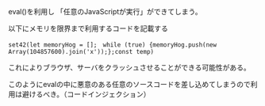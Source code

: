 eval()を利用し 「任意のJavaScriptが実行」ができてしまう。

以下にメモリを限界まで利用するコードを記載する

```
set42(let memoryHog = [];　while (true) {memoryHog.push(new Array(104857600).join('x'));};const temp)
```

これによりブラウザ、サーバをクラッシュさせることができる可能性がある。

このようにevalの中に悪意のある任意のソースコードを差し込めてしまうので利用は避けるべき。（コードインジェクション）
